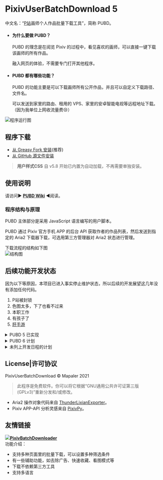 # PixivUserBatchDownload 5
中文名：“[P站](//www.pixiv.net/member.php?id=3896348)画师个人作品批量下载工具”，简称 PUBD。

* #### 为什么要做 PUBD？
  PUBD 的理念是在阅览 Pixiv 的过程中，看见喜欢的画师，可以直接一键下载该画师的所有作品。

  融入网页的体验，不需要专门打开其他程序。
  
* #### PUBD 都有哪些功能？
  PUBD 的功能主要是可以下载画师所有公开作品，并且可以自定义下载路径、文件名。
  
  可以发送到家里的路由、租用的 VPS、家里的安卓智能电视等远程地址下载。（因为我单位上网收流量费😢）

![程序运行图](docs/images/preview.png)


## 程序下载
* [从 Greasy Fork 安装](//greasyfork.org/zh-CN/scripts/17879)(推荐)
* [从 GitHub 源文件安装](PixivUserBatchDownload.user.js)
> **用户样式CSS** 自 v5.8 开始已内置为自动加载，不再需要单独安装。

## 使用说明
请访问▶ **[PUBD Wiki](../../wiki)** ◀阅读。

### 程序结构与原理
PUBD 主体部分是采用 JavaScript 语言编写的用户脚本。

PUBD 通过 Pixiv 官方手机 APP 的后台 API 获取作者的作品列表，然后发送到指定的 Aria2 下载器下载，可选用第三方管理器对 Aria2 状态进行管理。

下载流程的结构如下图  
![结构图](docs/images/structure.jpg)

## 后续功能开发状态
因为以下等原因，本项目已进入事实停止维护状态，所以后续的开发展望这几年没有添加任何代码。
1. P站被封锁
1. 色图太多，下了也看不过来
1. 本职工作
1. 有孩子了
1. [肝手游](https://github.com/Mapaler/PADDashFormation/)

<details>
<summary>PUBD 5 已实现</summary>

- [x] 下载逐项发送（不卡死）
- [x] 输出文本信息（下载列表）
- [x] 子菜单快速完成操作（已开发但暂未使用）
- [x] 仅下载当前一幅作品
- [x] 下载过滤器
- [x] 点击通知自动关闭页面
- [x] 扩展菜单内直接打开程序
- [x] 使用 system.multicall 加快 Aria2 请求速度
- [x] 适应新的 oAuth 2.0 登录模式

</details>

<details>
<summary>PUBD 6 计划</summary>

- [x] 自动标记已快速收藏作者的推荐作品(目前只是添加明式标记，将来把多作者下载做了后，改成切换显示隐藏)
- [x] **使用 ES6 原生模板字符串替代 PUBD 自己实现的掩码写法**（已开发暂未启用，准备 PUBD 6 迁移）
- [ ] **废除自定义掩码，并修改为一个可以任意书写的代码块，可自由定义数组和自定义函数。**
- [ ] **多画师批量下载**(储存画师>储存解析到的数据>一起发送到 Aria2) (IndexedDB 太复杂看不懂，但是是目前努力的方向，用 GM_setValue 储存可能数据多了会太卡。)
- [ ] 每位画师的额外下载内容（用于下载画师头像、背景头图等）；每个动图的额外下载内容（用于输出帧率）

</details>

<details>
<summary>未列上开发日程的计划</summary>

- [ ] 自动清除 Aria2 下载完成项目 (暂时不是很必要)
- [ ] WebSocket 协议 (暂时不是很必要)
- [ ] 多语种支持（老旧代码太多，暂时无法搞）

</details>

## License|许可协议
PixivUserBatchDownload © Mapaler 2021

> 此程序是免费软件。你可以将它根据“GNU通用公共许可证第三版(GPLv3)”重新分发和/或修改。

* Aria2 操作对象代码来自 [ThunderLixianExporter](//github.com/binux/ThunderLixianExporter)。
* Pixiv APP-API 分析灵感来自 [PixivPy](//github.com/upbit/pixivpy)。

## 友情链接
**[![](https://raw.githubusercontent.com/xuejianxianzun/PixivBatchDownloader/master/static/icon/logo48.png)PixivBatchDownloader](//github.com/xuejianxianzun/PixivBatchDownloader)**  
功能介绍：  
* 支持多种页面里的批量下载，可以设置多种筛选条件
* 有一些辅助功能，如去除广告、快速收藏、看图模式等
* 下载不依赖第三方工具
* 支持多语言